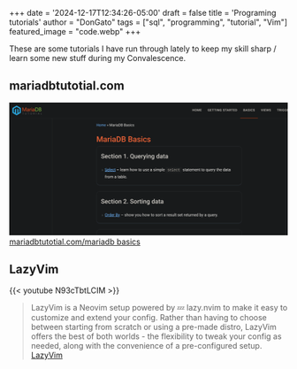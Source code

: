 +++
date = '2024-12-17T12:34:26-05:00'
draft = false
title = 'Programing tutorials'
author = "DonGato"
tags = ["sql", "programming", "tutorial", "Vim"]
featured_image = "code.webp"
+++

These are some tutorials I have run through lately to keep my skill sharp / learn some new stuff during my Convalescence.

## mariadbtutotial.com
![mariadb tutorial](mariadb_tutorial-1.webp)
[mariadbtutotial.com/mariadb basics](https://www.mariadbtutorial.com/mariadb-basics/mariadb-select/)

## LazyVim
{{< youtube N93cTbtLCIM >}}
> LazyVim is a Neovim setup powered by 💤 lazy.nvim to make it easy to customize and extend your config. 
> Rather than having to choose between starting from scratch or using a pre-made distro, LazyVim offers the best of both worlds - the flexibility to tweak your config as needed, along with the convenience of a pre-configured setup.
[LazyVim](https://github.com/LazyVim/LazyVim)